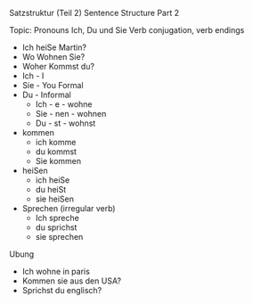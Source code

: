 Satzstruktur (Teil 2)
Sentence Structure Part 2

Topic: Pronouns Ich, Du und Sie
Verb conjugation, verb endings

- Ich heiSe Martin?
- Wo Wohnen Sie?
- Woher Kommst du?
- Ich - I
- Sie - You Formal
- Du - Informal
	- Ich - e - wohne
	- Sie - nen - wohnen
	- Du - st - wohnst
- kommen
	- ich komme
	- du kommst
	- Sie kommen
- heiSen
	- ich heiSe
	- du heiSt
	- sie heiSen
- Sprechen (irregular verb)
	- Ich spreche
	- du sprichst
	- sie sprechen

Ubung
- Ich wohne in paris
- Kommen sie aus den USA?
- Sprichst du englisch?